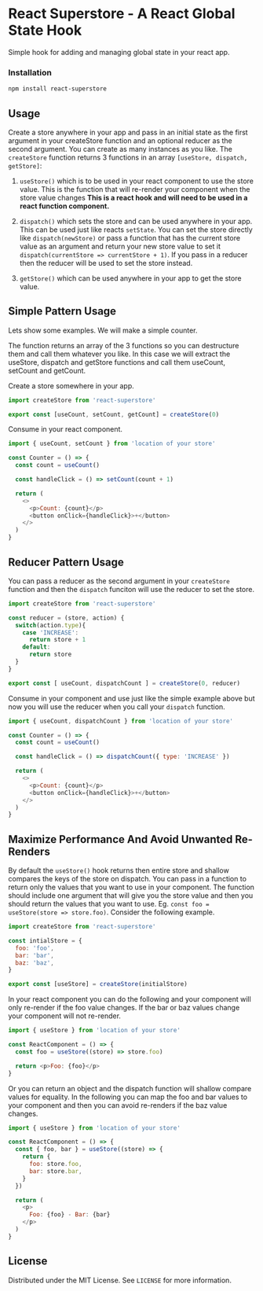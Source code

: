 # React Superstore - A React Global State Hook

Simple hook for adding and managing global state in your react app.

### Installation

```bash
npm install react-superstore
```

## Usage

Create a store anywhere in your app and pass in an initial state as the first argument in your createStore function and an optional reducer as the second argument. You can create as many instances as you like. The `createStore` function returns 3 functions in an array `[useStore, dispatch, getStore]`:

1. `useStore()` which is to be used in your react component to use the store value. This is the function that will re-render your component when the store value changes <b>This is a react hook and will need to be used in a react function component.</b>

2. `dispatch()` which sets the store and can be used anywhere in your app. This can be used just like reacts `setState`. You can set the store directly like `dispatch(newStore)` or pass a function that has the current store value as an argument and return your new store value to set it `dispatch(currentStore => currentStore + 1)`. If you pass in a reducer then the reducer will be used to set the store instead.

3. `getStore()` which can be used anywhere in your app to get the store value.

## Simple Pattern Usage

Lets show some examples. We will make a simple counter.

The function returns an array of the 3 functions so you can destructure them and call them whatever you like. In this case we will extract the useStore, dispatch and getStore functions and call them useCount, setCount and getCount.

Create a store somewhere in your app.

```js
import createStore from 'react-superstore'

export const [useCount, setCount, getCount] = createStore(0)
```

Consume in your react component.

```js
import { useCount, setCount } from 'location of your store'

const Counter = () => {
  const count = useCount()

  const handleClick = () => setCount(count + 1)

  return (
    <>
      <p>Count: {count}</p>
      <button onClick={handleClick}>+</button>
    </>
  )
}
```

## Reducer Pattern Usage

You can pass a reducer as the second argument in your `createStore` function and then the `dispatch` funciton will use the reducer to set the store.

```js
import createStore from 'react-superstore'

const reducer = (store, action) {
  switch(action.type){
    case 'INCREASE':
      return store + 1
    default:
      return store
  }
}

export const [ useCount, dispatchCount ] = createStore(0, reducer)
```

Consume in your component and use just like the simple example above but now you will use the reducer when you call your `dispatch` function.

```js
import { useCount, dispatchCount } from 'location of your store'

const Counter = () => {
  const count = useCount()

  const handleClick = () => dispatchCount({ type: 'INCREASE' })

  return (
    <>
      <p>Count: {count}</p>
      <button onClick={handleClick}>+</button>
    </>
  )
}
```

## Maximize Performance And Avoid Unwanted Re-Renders

By default the `useStore()` hook returns then entire store and shallow compares the keys of the store on dispatch. You can pass in a function to return only the values that you want to use in your component. The function should include one argument that will give you the store value and then you should return the values that you want to use. Eg. `const foo = useStore(store => store.foo)`. Consider the following example.

```js
import createStore from 'react-superstore'

const intialStore = {
  foo: 'foo',
  bar: 'bar',
  baz: 'baz',
}

export const [useStore] = createStore(initialStore)
```

In your react component you can do the following and your component will only re-render if the foo value changes. If the bar or baz values change your component will not re-render.

```js
import { useStore } from 'location of your store'

const ReactComponent = () => {
  const foo = useStore((store) => store.foo)

  return <p>Foo: {foo}</p>
}
```

Or you can return an object and the dispatch function will shallow compare values for equality. In the following you can map the foo and bar values to your component and then you can avoid re-renders if the baz value changes.

```js
import { useStore } from 'location of your store'

const ReactComponent = () => {
  const { foo, bar } = useStore((store) => {
    return {
      foo: store.foo,
      bar: store.bar,
    }
  })

  return (
    <p>
      Foo: {foo} - Bar: {bar}
    </p>
  )
}
```

## License

Distributed under the MIT License. See `LICENSE` for more information.

